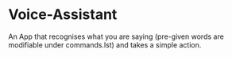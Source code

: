 # Voice-Assistant
An App that recognises what you are saying (pre-given words are modifiable under commands.lst) and takes a simple action. 
